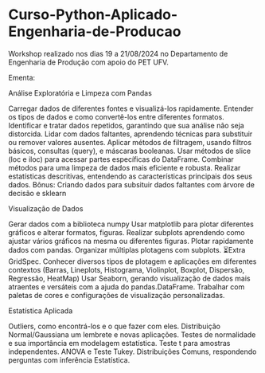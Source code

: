 # Curso-Python-Aplicado-Engenharia-de-Producao
Workshop realizado nos dias 19 a 21/08/2024 no Departamento de Engenharia de Produção com apoio do PET UFV.

Ementa:

Análise Exploratória e Limpeza com Pandas

Carregar dados de diferentes fontes e visualizá-los rapidamente.
Entender os tipos de dados e como convertê-los entre diferentes formatos.
Identificar e tratar dados repetidos, garantindo que sua análise não seja distorcida.
Lidar com dados faltantes, aprendendo técnicas para substituir ou remover valores ausentes.
Aplicar métodos de filtragem, usando filtros básicos, consultas (query), e máscaras booleanas.
Usar métodos de slice (loc e iloc) para acessar partes específicas do DataFrame.
Combinar métodos para uma limpeza de dados mais eficiente e robusta.
Realizar estatísticas descritivas, entendendo as características principais dos seus dados.
Bônus: Criando dados para subsituir dados faltantes com árvore de decisão e sklearn

Visualização de Dados

Gerar dados com a biblioteca numpy
Usar matplotlib para plotar diferentes gráficos e alterar formatos, figuras.
Realizar subplots aprendendo como ajustar vários gráficos na mesma ou diferentes figuras.
Plotar rapidamente dados com pandas.
Organizar múltiplas plotagens com subplots. ⏳Extra GridSpec.
Conhecer diversos tipos de plotagem e aplicações em diferentes contextos (Barras, Lineplots, Histograma, Violinplot, Boxplot, Dispersão, Regressão, HeatMap)
Usar Seaborn, gerando visualização de dados mais atraentes e versáteis com a ajuda do pandas.DataFrame.
Trabalhar com paletas de cores e configurações de visualização personalizadas.

Estatística Aplicada

Outliers, como encontrá-los e o que fazer com eles.
Distribuição Normal/Gaussiana um lembrete e novas aplicações.
Testes de normalidade e sua importância em modelagem estatística.
Teste t para amostras independentes.
ANOVA e Teste Tukey.
Distribuições Comuns, respondendo perguntas com inferência Estatística.
